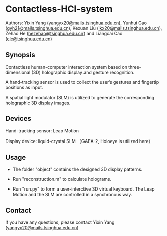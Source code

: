 # Contactless-HCI-system
Authors: Yixin Yang (yangyx20@mails.tsinghua.edu.cn), Yunhui Gao (gyh21@mails.tsinghua.edu.cn), Kexuan Liu (lkx20@mails.tsinghua.edu.cn), Zehao He (hezehao@tsinghua.edu.cn) and Liangcai Cao (clc@tsinghua.edu.cn)

## Synopsis
Contactless human-computer interaction system based on three-dimensional (3D) holographic display and gesture recognition.

A hand-tracking sensor is used to collect the user’s gestures and fingertip positions as input.

A spatial light modulator (SLM) is utilized to generate the corresponding holographic 3D display images.

## Devices
Hand-tracking sensor: Leap Motion

Display device: liquid-crystal SLM （GAEA-2, Holoeye is utilized here）

## Usage
* The folder "object" contains the designed 3D display patterns.
  
* Run "reconstruction.m" to calculate holograms.
  
* Run "run.py" to form a user-interctive 3D virtual keyboard. The Leap Motion and the SLM are controlled in a synchronous way.

## Contact
If you have any questions, please contact Yixin Yang (yangyx20@mails.tsinghua.edu.cn)
